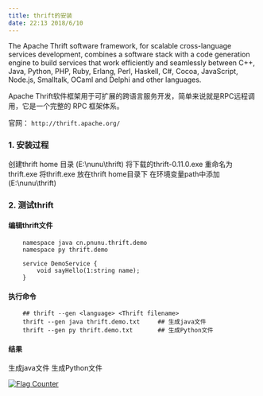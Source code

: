 ```yaml
---
title: thrift的安装
date: 22:13 2018/6/10
---
```



The Apache Thrift software framework, for scalable cross-language services development, combines a software stack with a code generation engine to build services that work efficiently and seamlessly between C++, Java, Python, PHP, Ruby, Erlang, Perl, Haskell, C#, Cocoa, JavaScript, Node.js, Smalltalk, OCaml and Delphi and other languages.

Apache Thrift软件框架用于可扩展的跨语言服务开发，简单来说就是RPC远程调用，它是一个完整的 RPC 框架体系。 

官网： ``` http://thrift.apache.org/ ```


### 1. 安装过程
创建thrift home 目录 (E:\nunu\thrift)
将下载的thrift-0.11.0.exe 重命名为thrift.exe
将thrift.exe 放在thrift home目录下
在环境变量path中添加(E:\nunu\thrift)

### 2. 测试thrift
#### 编辑thrift文件

        namespace java cn.pnunu.thrift.demo
        namespace py thrift.demo
        
        service DemoService {
            void sayHello(1:string name);
        }
#### 执行命令

        ## thrift --gen <language> <Thrift filename>
        thrift --gen java thrift.demo.txt     ## 生成java文件
        thrift --gen py thrift.demo.txt       ## 生成Python文件
#### 结果
生成java文件
生成Python文件



<a href="https://info.flagcounter.com/gnaM"><img src="https://s05.flagcounter.com/count2/gnaM/bg_FFFFFF/txt_000000/border_CCCCCC/columns_2/maxflags_10/viewers_0/labels_0/pageviews_0/flags_0/percent_0/" alt="Flag Counter" border="0"></a>

